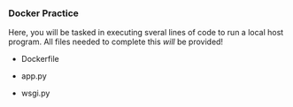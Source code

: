 ### Docker Practice

Here, you will be tasked in executing sveral lines of code to run a
 local host program. All files needed to complete this *will* be provided!

* Dockerfile

* app.py

* wsgi.py

